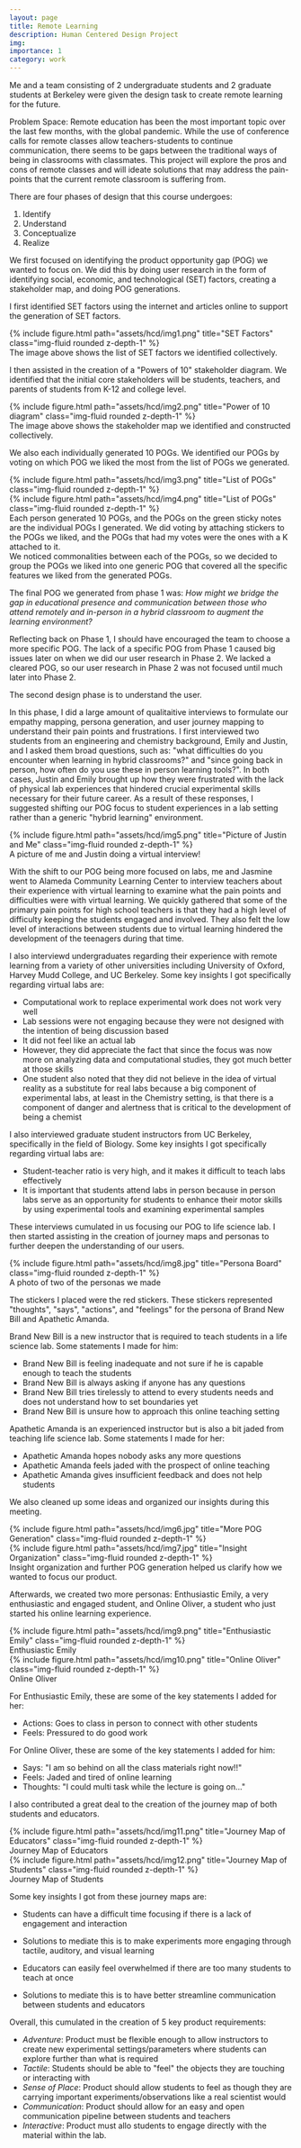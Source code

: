 ```yaml
---
layout: page
title: Remote Learning
description: Human Centered Design Project
img:
importance: 1
category: work
---
```


Me and a team consisting of 2 undergraduate students and 2 graduate students at Berkeley were given the design task to create remote learning for the future. 

Problem Space:
Remote education has been the most important topic over the last few months, with the global pandemic. While the use of conference calls for remote classes allow teachers-students to continue communication, there seems to be gaps between the traditional ways of being in classrooms with classmates. This project will explore the pros and cons of remote classes and will ideate solutions that may address the pain-points that the current remote classroom is suffering from.

There are four phases of design that this course undergoes:
1. Identify
2. Understand
3. Conceptualize
4. Realize

We first focused on identifying the product opportunity gap (POG) we wanted to focus on. 
We did this by doing user research in the form of identifying social, economic, and technological (SET) factors, creating a stakeholder map, and doing POG generations.

I first identified SET factors using the internet and articles online to support the generation of SET factors.
<div class="row">
    <div class="col-sm mt-3 mt-md-0">
        {% include figure.html path="assets/hcd/img1.png" title="SET Factors" class="img-fluid rounded z-depth-1" %}
    </div>
</div>
<div class="caption">
    The image above shows the list of SET factors we identified collectively.
</div>

I then assisted in the creation of a "Powers of 10" stakeholder diagram. We identified that the initial core stakeholders will be students, teachers, and parents of students from K-12 and college level.
<div class="row">
    <div class="col-sm mt-3 mt-md-0">
        {% include figure.html path="assets/hcd/img2.png" title="Power of 10 diagram" class="img-fluid rounded z-depth-1" %}
    </div>
</div>
<div class="caption">
    The image above shows the stakeholder map we identified and constructed collectively.
</div>

We also each individually generated 10 POGs. We identified our POGs by voting on which POG we liked the most from the list of POGs we generated. 
<div class="row">
    <div class="col-sm mt-3 mt-md-0">
        {% include figure.html path="assets/hcd/img3.png" title="List of POGs" class="img-fluid rounded z-depth-1" %}
    </div>
    <div class="col-sm mt-3 mt-md-0">
        {% include figure.html path="assets/hcd/img4.png" title="List of POGs" class="img-fluid rounded z-depth-1" %}
    </div>
</div>
<div class="caption">
    Each person generated 10 POGs, and the POGs on the green sticky notes are the individual POGs I generated. We did voting by attaching stickers to the POGs we liked, and the POGs that had my votes were the ones with a K attached to it. 
</div>
We noticed commonalities between each of the POGs, so we decided to group the POGs we liked into one generic POG that covered all the specific features we liked from the generated POGs.

The final POG we generated from phase 1 was:
*How might we bridge the gap in educational presence and communication between those who attend remotely and in-person in a hybrid classroom to augment the learning environment?*

Reflecting back on Phase 1, I should have encouraged the team to choose a more specific POG. The lack of a specific POG from Phase 1 caused big issues later on when we did our user research in Phase 2. We lacked a cleared POG, so our user research in Phase 2 was not focused until much later into Phase 2. 

The second design phase is to understand the user.

In this phase, I did a large amount of qualitaitive interviews to formulate our empathy mapping, persona generation, and user journey mapping to understand their pain points and frustrations. I first interviewed two students from an engineering and chemistry background, Emily and Justin, and I asked them broad questions, such as: "what difficulties do you encounter when learning in hybrid classrooms?" and "since going back in person, how often do you use these in person learning tools?". In both cases, Justin and Emily brought up how they were frustrated with the lack of physical lab experiences that hindered crucial experimental skills necessary for their future career. As a result of these responses, I suggested shifting our POG focus to student experiences in a lab setting rather than a generic "hybrid learning" environment. 
<div class="row">
    <div class="col-sm mt-3 mt-md-0">
        {% include figure.html path="assets/hcd/img5.png" title="Picture of Justin and Me" class="img-fluid rounded z-depth-1" %}
    </div>
</div>
<div class="caption">
    A picture of me and Justin doing a virtual interview!
</div>

With the shift to our POG being more focused on labs, me and Jasmine went to Alameda Community Learning Center to interview teachers about their experience with virtual learning to examine what the pain points and difficulties were with virtual learning. We quickly gathered that some of the primary pain points for high school teachers is that they had a high level of difficulty keeping the students engaged and involved. They also felt the low level of interactions between students due to virtual learning hindered the development of the teenagers during that time.

I also interviewd undergraduates regarding their experience with remote learning from a variety of other universities including University of Oxford, Harvey Mudd College, and UC Berkeley. Some key insights I got specifically regarding virtual labs are:

- Computational work to replace experimental work does not work very well
- Lab sessions were not engaging because they were not designed with the intention of being discussion based
- It did not feel like an actual lab
- However, they did appreciate the fact that since the focus was now more on analyzing data and computational studies, they got much better at those skills
- One student also noted that they did not believe in the idea of virtual reality as a substitute for real labs because a big component of experimental labs, at least in the Chemistry setting, is that there is a component of danger and alertness that is critical to the development of being a chemist

I also interviewed graduate student instructors from UC Berkeley, specifically in the field of Biology. Some key insights I got specifically regarding virtual labs are:

- Student-teacher ratio is very high, and it makes it difficult to teach labs effectively
- It is important that students attend labs in person because in person labs serve as an opportunity for students to enhance their motor skills by using experimental tools and examining experimental samples

These interviews cumulated in us focusing our POG to life science lab. I then started assisting in the creation of journey maps and personas to further deepen the understanding of our users.

<div class="row">
    <div class="col-sm mt-3 mt-md-0">
        {% include figure.html path="assets/hcd/img8.jpg" title="Persona Board" class="img-fluid rounded z-depth-1" %}
    </div>
</div>
<div class="caption">
    A photo of two of the personas we made
</div>

The stickers I placed were the red stickers. These stickers represented "thoughts", "says", "actions", and "feelings" for the persona of Brand New Bill and Apathetic Amanda.

Brand New Bill is a new instructor that is required to teach students in a life science lab. Some statements I made for him:
- Brand New Bill is feeling inadequate and not sure if he is capable enough to teach the students
- Brand New Bill is always asking if anyone has any questions
- Brand New Bill tries tirelessly to attend to every students needs and does not understand how to set boundaries yet
- Brand New Bill is unsure how to approach this online teaching setting

Apathetic Amanda is an experienced instructor but is also a bit jaded from teaching life science lab. Some statements I made for her:
- Apathetic Amanda hopes nobody asks any more questions
- Apathetic Amanda feels jaded with the prospect of online teaching
- Apathetic Amanda gives insufficient feedback and does not help students

We also cleaned up some ideas and organized our insights during this meeting.

<div class="row">
    <div class="col-sm mt-3 mt-md-0">
        {% include figure.html path="assets/hcd/img6.jpg" title="More POG Generation" class="img-fluid rounded z-depth-1" %}
    </div>
    <div class="col-sm mt-3 mt-md-0">
        {% include figure.html path="assets/hcd/img7.jpg" title="Insight Organization" class="img-fluid rounded z-depth-1" %}
    </div>
</div>
<div class="caption">
    Insight organization and further POG generation helped us clarify how we wanted to focus our product.
</div>

Afterwards, we created two more personas: Enthusiastic Emily, a very enthusiastic and engaged student, and Online Oliver, a student who just started his online learning experience. 
<div class="row">
    <div class="col-sm mt-3 mt-md-0">
        {% include figure.html path="assets/hcd/img9.png" title="Enthusiastic Emily" class="img-fluid rounded z-depth-1" %}
    </div>
</div>
<div class="caption">
    Enthusiastic Emily
</div>

<div class="row">
    <div class="col-sm mt-3 mt-md-0">
        {% include figure.html path="assets/hcd/img10.png" title="Online Oliver" class="img-fluid rounded z-depth-1" %}
    </div>
</div>
<div class="caption">
    Online Oliver
</div>

For Enthusiastic Emily, these are some of the key statements I added for her:
- Actions: Goes to class in person to connect with other students
- Feels: Pressured to do good work

For Online Oliver, these are some of the key statements I added for him:
- Says: "I am so behind on all the class materials right now!!"
- Feels: Jaded and tired of online learning
- Thoughts: "I could multi task while the lecture is going on..."

I also contributed a great deal to the creation of the journey map of both students and educators.

<div class="row">
    <div class="col-sm mt-3 mt-md-0">
        {% include figure.html path="assets/hcd/img11.png" title="Journey Map of Educators" class="img-fluid rounded z-depth-1" %}
    </div>
</div>
<div class="caption">
    Journey Map of Educators
</div>

<div class="row">
    <div class="col-sm mt-3 mt-md-0">
        {% include figure.html path="assets/hcd/img12.png" title="Journey Map of Students" class="img-fluid rounded z-depth-1" %}
    </div>
</div>
<div class="caption">
    Journey Map of Students
</div>

Some key insights I got from these journey maps are:
- Students can have a difficult time focusing if there is a lack of engagement and interaction
- Solutions to mediate this is to make experiments more engaging through tactile, auditory, and visual learning

- Educators can easily feel overwhelmed if there are too many students to teach at once
- Solutions to mediate this is to have better streamline communication between students and educators

Overall, this cumulated in the creation of 5 key product requirements:
- *Adventure*: Product must be flexible enough to allow instructors to create new experimental settings/parameters where students can explore further than what is required
- *Tactile*: Students should be able to "feel" the objects they are touching or interacting with
- *Sense of Place*: Product should allow students to feel as though they are carrying important experiments/observations like a real scientist would
- *Communication*: Product should allow for an easy and open communication pipeline between students and teachers
- *Interactive*: Product must allo students to engage directly with the material within the lab.

